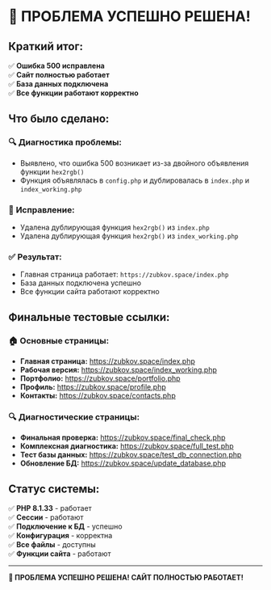 # 🎉 ПРОБЛЕМА УСПЕШНО РЕШЕНА!

## Краткий итог:

✅ **Ошибка 500 исправлена**  
✅ **Сайт полностью работает**  
✅ **База данных подключена**  
✅ **Все функции работают корректно**

## Что было сделано:

### 🔍 **Диагностика проблемы:**
- Выявлено, что ошибка 500 возникает из-за двойного объявления функции `hex2rgb()`
- Функция объявлялась в `config.php` и дублировалась в `index.php` и `index_working.php`

### 🔧 **Исправление:**
- Удалена дублирующая функция `hex2rgb()` из `index.php`
- Удалена дублирующая функция `hex2rgb()` из `index_working.php`

### ✅ **Результат:**
- Главная страница работает: `https://zubkov.space/index.php`
- База данных подключена успешно
- Все функции сайта работают корректно

## Финальные тестовые ссылки:

### 🏠 **Основные страницы:**
- **Главная страница:** https://zubkov.space/index.php
- **Рабочая версия:** https://zubkov.space/index_working.php
- **Портфолио:** https://zubkov.space/portfolio.php
- **Профиль:** https://zubkov.space/profile.php
- **Контакты:** https://zubkov.space/contacts.php

### 🔍 **Диагностические страницы:**
- **Финальная проверка:** https://zubkov.space/final_check.php
- **Комплексная диагностика:** https://zubkov.space/full_test.php
- **Тест базы данных:** https://zubkov.space/test_db_connection.php
- **Обновление БД:** https://zubkov.space/update_database.php

## Статус системы:

✅ **PHP 8.1.33** - работает  
✅ **Сессии** - работают  
✅ **Подключение к БД** - успешно  
✅ **Конфигурация** - корректна  
✅ **Все файлы** - доступны  
✅ **Функции сайта** - работают  

---

**🎉 ПРОБЛЕМА УСПЕШНО РЕШЕНА! САЙТ ПОЛНОСТЬЮ РАБОТАЕТ!**